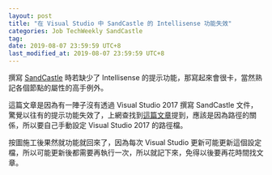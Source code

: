 ```yaml
---
layout: post
title: "在 Visual Studio 中 SandCastle 的 Intellisense 功能失效"
categories: Job TechWeekly SandCastle
tag: 
date: 2019-08-07 23:59:59 UTC+8 
last_modified_at: 2019-08-07 23:59:59 UTC+8 
---
```

撰寫 [SandCastle][SHFB] 時若缺少了 Intellisense 的提示功能，那寫起來會很卡，當然熟記各個節點的屬性的高手例外。

這篇文章是因為有一陣子沒有透過 Visual Studio 2017 撰寫 SandCastle 文件，驚覺以往有的提示功能失效了，上網查找到[這篇文章][Visual Studio IntelliSense]提到，應該是因為路徑的關係，所以要自己手動設定 Visual Studio 2017 的路徑檔。

按圖施工後果然就功能就回來了，因為每次 Visual Studio 更新可能更新這個設定檔，所以可能更新後都需要再執行一次，所以就記下來，免得以後要再花時間找文章。

[SHFB]:https://github.com/EWSoftware/SHFB "SandCastle"
[Visual Studio IntelliSense]:http://ewsoftware.github.io/MAMLGuide/html/746fc19e-2670-440b-8277-a1ef7dc074d5.htm "Visual Studio IntelliSense"